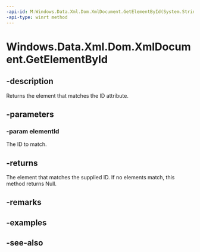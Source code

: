 ----api-id: M:Windows.Data.Xml.Dom.XmlDocument.GetElementById(System.String)
-api-type: winrt method
---<!-- Method syntaxpublic Windows.Data.Xml.Dom.XmlElement GetElementById(System.String elementId)--># Windows.Data.Xml.Dom.XmlDocument.GetElementById## -descriptionReturns the element that matches the ID attribute.## -parameters### -param elementIdThe ID to match.## -returnsThe element that matches the supplied ID. If no elements match, this method returns Null.## -remarks## -examples## -see-also